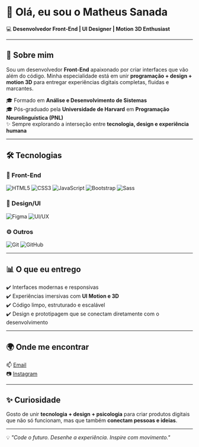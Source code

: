 # 👋 Olá, eu sou o Matheus Sanada  

💻 **Desenvolvedor Front-End | UI Designer | Motion 3D Enthusiast**  

---

## 🚀 Sobre mim  
Sou um desenvolvedor **Front-End** apaixonado por criar interfaces que vão além do código. Minha especialidade está em unir **programação + design + motion 3D** para entregar experiências digitais completas, fluidas e marcantes.  

🎓 Formado em **Análise e Desenvolvimento de Sistemas**  
🎓 Pós-graduado pela **Universidade de Harvard** em **Programação Neurolinguística (PNL)**  
✨ Sempre explorando a interseção entre **tecnologia, design e experiência humana**  

---

## 🛠️ Tecnologias  

### 🔹 Front-End  
![HTML5](https://img.shields.io/badge/HTML5-E34F26?style=for-the-badge&logo=html5&logoColor=white)  ![CSS3](https://img.shields.io/badge/CSS3-1572B6?style=for-the-badge&logo=css3&logoColor=white)  ![JavaScript](https://img.shields.io/badge/JavaScript-F7DF1E?style=for-the-badge&logo=javascript&logoColor=black)  ![Bootstrap](https://img.shields.io/badge/Bootstrap-7952B3?style=for-the-badge&logo=bootstrap&logoColor=white)  ![Sass](https://img.shields.io/badge/Sass-CC6699?style=for-the-badge&logo=sass&logoColor=white)  

### 🎨 Design/UI  
![Figma](https://img.shields.io/badge/Figma-F24E1E?style=for-the-badge&logo=figma&logoColor=white)   ![UI/UX](https://img.shields.io/badge/UI%2FUX-000000?style=for-the-badge&logo=adobe&logoColor=white)  

### ⚙️ Outros  
![Git](https://img.shields.io/badge/Git-F05032?style=for-the-badge&logo=git&logoColor=white)  ![GitHub](https://img.shields.io/badge/GitHub-181717?style=for-the-badge&logo=github&logoColor=white)  

---

## 📊 O que eu entrego  
✔️ Interfaces modernas e responsivas  
✔️ Experiências imersivas com **UI Motion e 3D**  
✔️ Código limpo, estruturado e escalável  
✔️ Design e prototipagem que se conectam diretamente com o desenvolvimento  

---

## 🌍 Onde me encontrar  
📫 [Email](mailto:hi.mathsanada@gmail.com)  
📷 [Instagram](https://instagram.com/mathsanada)  

---

## ✨ Curiosidade  
Gosto de unir **tecnologia + design + psicologia** para criar produtos digitais que não só funcionam, mas que também **conectam pessoas e ideias**.  

---

💡 *"Code o futuro. Desenhe a experiência. Inspire com movimento."*
